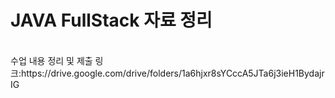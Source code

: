 # JAVA FullStack 자료 정리
<br>
수업 내용 정리 및 제출 링크:https://drive.google.com/drive/folders/1a6hjxr8sYCccA5JTa6j3ieH1BydajrIG
